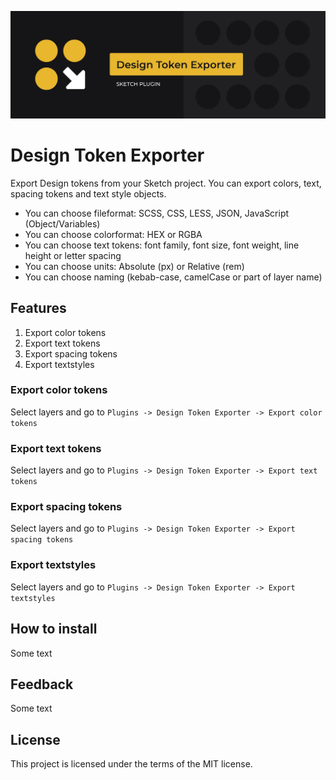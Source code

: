 ![alt text](images/gitcover.jpg)

# Design Token Exporter

Export Design tokens from your Sketch project. You can export colors, text, spacing tokens and text style objects. 

- You can choose fileformat: SCSS, CSS, LESS, JSON, JavaScript (Object/Variables)
- You can choose colorformat: HEX or RGBA
- You can choose text tokens: font family, font size, font weight, line height or letter spacing 
- You can choose units: Absolute (px) or Relative (rem)
- You can choose naming (kebab-case, camelCase or part of layer name)

## Features 

1. Export color tokens
2. Export text tokens
3. Export spacing tokens
4. Export textstyles

### Export color tokens

Select layers and go to `Plugins -> Design Token Exporter -> Export color tokens`

### Export text tokens

Select layers and go to `Plugins -> Design Token Exporter -> Export text tokens`

### Export spacing tokens

Select layers and go to `Plugins -> Design Token Exporter -> Export spacing tokens`

### Export textstyles

Select layers and go to `Plugins -> Design Token Exporter -> Export textstyles`

## How to install 

Some text

## Feedback

Some text

## License

This project is licensed under the terms of the MIT license.